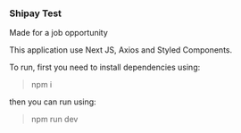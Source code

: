 ### Shipay Test
Made for a job opportunity

This application use Next JS, Axios and Styled Components.

To run, first you need to install dependencies using:
> npm i

then you can run using:
> npm run dev

